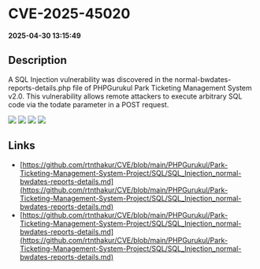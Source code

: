 # CVE-2025-45020

**2025-04-30 13:15:49**

## Description
A SQL Injection vulnerability was discovered in the normal-bwdates-reports-details.php file of PHPGurukul Park Ticketing Management System v2.0. This vulnerability allows remote attackers to execute arbitrary SQL code via the todate parameter in a POST request.

![](https://img.shields.io/static/v1?label=Exploit&message=Yes&color=red)
![](https://img.shields.io/static/v1?label=Score&message=7.2&color=red)
![](https://img.shields.io/static/v1?label=Severity&message=HIGH&color=red)
![](https://img.shields.io/static/v1?label=CWE&message=SQL&color=green)

## Links
- [https://github.com/rtnthakur/CVE/blob/main/PHPGurukul/Park-Ticketing-Management-System-Project/SQL/SQL_Injection_normal-bwdates-reports-details.md](https://github.com/rtnthakur/CVE/blob/main/PHPGurukul/Park-Ticketing-Management-System-Project/SQL/SQL_Injection_normal-bwdates-reports-details.md)
- [https://github.com/rtnthakur/CVE/blob/main/PHPGurukul/Park-Ticketing-Management-System-Project/SQL/SQL_Injection_normal-bwdates-reports-details.md](https://github.com/rtnthakur/CVE/blob/main/PHPGurukul/Park-Ticketing-Management-System-Project/SQL/SQL_Injection_normal-bwdates-reports-details.md)
